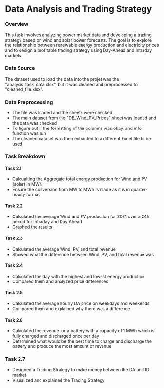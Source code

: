 # Data Analysis and Trading Strategy 

### Overview

This task involves analyzing power market data and developing a trading strategy based on wind and solar power forecasts. The goal is to explore the relationship between renewable energy production and electricity prices and to design a profitable trading strategy using Day-Ahead and Intraday markets.

### Data Source

The dataset used to load the data into the projet was the "analysis_task_data.xlsx", but it was cleaned and preprocessed to "cleaned_file.xlsx".

### Data Preprocessing

- The file was loaded and the sheets were checked
- The main dataset from the "DE_Wind_PV_Prices" sheet was loaded and the data was checked
- To figure out if the formatting of the columns was okay, and info function was run 
- The cleaned dataset was then extracted to a different Excel file to be used

### Task Breakdown

#### Task 2.1

- Calcualting the Aggregate total energy production for Wind and PV (solar) in MWh
- Ensure the conversion from MW to MWh is made as it is in quarter-hourly format 

#### Task 2.2

- Calculated the average Wind and PV production for 2021 over a 24h period for Intraday and Day Ahead
- Graphed the results

#### Task 2.3

- Calculated the average Wind, PV, and total revenue
- Showed what the difference between Wind, PV, and total revenue was

#### Task 2.4

- Calculated the day with the highest and lowest energy production
- Compared them and analyzed price differences

#### Task 2.5

- Calculated the average hourly DA price on weekdays and weekends
- Compared them and explained why there was a difference

#### Task 2.6

- Calculated the revenue for a battery with a capacity of 1 MWh which is fully charged and discharged once per day
- Determined what would be the best time to charge and discharge the battery and produce the most amount of revenue

### Task 2.7

- Designed a Trading Strategy to make money between the DA and ID market
- Visualized and explained the Trading Strategy